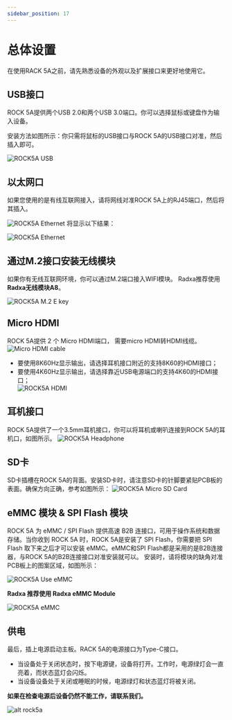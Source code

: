 ```yaml
---
sidebar_position: 17
---
```


# 总体设置

在使用RACK 5A之前，请先熟悉设备的外观以及扩展接口来更好地使用它。

## USB接口

ROCK 5A提供两个USB 2.0和两个USB 3.0端口。你可以选择鼠标或键盘作为输入设备。

安装方法如图所示：你只需将鼠标的USB接口与ROCK 5A的USB接口对准，然后插入即可。

![ROCK5A USB](/img/rock5a/rock5a_usb.webp)

## 以太网口

如果您使用的是有线互联网接入，请将网线对准ROCK 5A上的RJ45端口，然后将其插入。

![ROCK5A Ethernet](/img/rock5a/rock5a_ethernet_01.webp)
将显示以下结果：

![ROCK5A Ethernet](/img/rock5a/rock5a_ethernet_02.webp)

## 通过M.2接口安装无线模块

如果你有无线互联网环境，你可以通过M.2端口接入WIFI模块。
Radxa推荐使用**Radxa无线模块A8**。

![ROCK5A M.2 E key](/img/rock5a/rock5a_m2.webp)

## Micro HDMI

ROCK 5A提供 2 个 Micro HDMI端口，
需要micro HDMI转HDMI线缆。
![Micro HDMI cable](/img/accessories/micro-hdmi-cable-01.webp)

- 要使用8K60Hz显示输出，请选择耳机接口附近的支持8K60的HDMI接口；
- 要使用4K60Hz显示输出，请选择靠近USB电源端口的支持4K60的HDMI接口；  
  ![ROCK5A HDMI](/img/rock5a/rock5a_hdmi.webp)

## 耳机接口

ROCK 5A提供了一个3.5mm耳机接口，你可以将耳机或喇叭连接到ROCK 5A的耳机口，如图所示。
![ROCK5A Headphone](/img/rock5a/rock5a_headphone.webp)

## SD卡

SD卡插槽在ROCK 5A的背面。安装SD卡时，请注意SD卡的针脚要紧贴PCB板的表面。确保方向正确，参考如图所示：
![ROCK5A Micro SD Card](/img/rock5a/rock5_sd.webp)

## eMMC 模块 & SPI Flash 模块

ROCK 5A 为 eMMC / SPI Flash 提供高速 B2B 连接口，可用于操作系统和数据存储。当你收到 ROCK 5A 时，ROCK 5A是安装了 SPI Flash，你需要把 SPI Flash 取下来之后才可以安装 eMMC。eMMC和SPI Flash都是采用的是B2B连接器，与ROCK 5A的B2B连接接口对准安装就可以。 安装时，请将模块的缺角对准PCB板上的图案区域，如图所示：

![ROCK5A Use eMMC](/img/rock5a/rock5a-use-emmc.webp)

**Radxa 推荐使用 Radxa eMMC Module**

![ROCK5A eMMC](/img/rock5a/rock5a_emmc.webp)

## 供电

最后，插上电源启动主板。RACK 5A的电源接口为Type-C接口。

- 当设备处于关闭状态时，按下电源键，设备将打开。工作时，电源绿灯会一直亮着，而状态蓝灯会闪烁。
- 当设备设备处于关闭或睡眠的时候，电源绿灯和状态蓝灯将被关闭。

**如果在检查电源后设备仍然不能工作，请联系我们。**

![alt rock5a](/img/rock5a/rock5a_power.webp)
